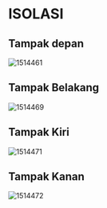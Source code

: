 # ISOLASI
## Tampak depan

![1514461](https://user-images.githubusercontent.com/68364765/134118300-799af72e-1500-4b31-a486-8d51f3f01bff.jpg)

## Tampak Belakang

![1514469](https://user-images.githubusercontent.com/68364765/134118542-59099cab-a2e5-46a8-8970-584bdd0f334d.jpg)

## Tampak Kiri

![1514471](https://user-images.githubusercontent.com/68364765/134118598-1ac1e1d2-d569-46ad-bf13-dffee55061ce.jpg)

## Tampak Kanan

![1514472](https://user-images.githubusercontent.com/68364765/134118640-3a06a677-4f6c-42d5-8f4a-9fbb4b9cd64d.jpg)

